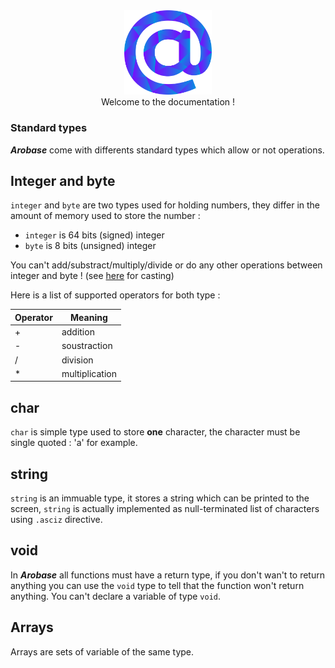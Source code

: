 <div align="center">
    <img width="140px" src="../../others/logo.png"/><br/>
    Welcome to the documentation !
</div>


### Standard types

***Arobase*** come with differents standard types which allow or not operations.

## Integer and byte

`integer` and `byte` are two types used for holding numbers, they differ in the amount of memory used to store the number : 
* `integer` is 64 bits (signed) integer
* `byte` is 8 bits (unsigned) integer

You can't add/substract/multiply/divide or do any other operations between integer and byte ! (see [here](../stdlib/cast.md) for casting)

Here is a list of supported operators for both type :

|Operator|Meaning       |
|--------|--------------|
|+       |addition      |
|-       |soustraction  |
|/       |division      |
|*       |multiplication|

## char

`char` is simple type used to store **one** character, the character must be single quoted : 'a' for example.

## string

`string` is an immuable type, it stores a string which can be printed to the screen, `string` is actually implemented as null-terminated list of characters using `.asciz` directive.

## void

In ***Arobase*** all functions must have a return type, if you don't wan't to return anything you can use the `void` type to tell that the function won't return anything.
You can't declare a variable of type `void`.

## Arrays

Arrays are sets of variable of the same type.